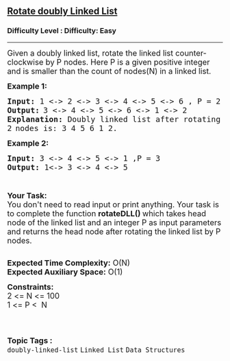 <h2><a href="https://www.geeksforgeeks.org/problems/rotate-doubly-linked-list-by-p-nodes/1?page=1&category=Linked%20List&difficulty=Easy&status=unsolved,attempted&sortBy=submissions">Rotate doubly Linked List</a></h2><h3>Difficulty Level : Difficulty: Easy</h3><hr><div class="problems_problem_content__Xm_eO"><p><span style="font-size:18px">Given a doubly linked list, rotate the linked list counter-clockwise by P nodes. Here P is a given positive integer and is smaller than the count of nodes(N) in a linked list.</span></p>

<p><strong><span style="font-size:18px">Example 1:</span></strong><span style="font-size:18px"><strong> </strong></span></p>

<pre><span style="font-size:18px"><strong>Input:</strong> 1 &lt;-&gt; 2 &lt;-&gt; 3 &lt;-&gt; 4 &lt;-&gt; 5 &lt;-&gt; 6 , P = 2</span>
<strong><span style="font-size:18px">Output:</span> </strong><span style="font-size:18px">3 &lt;-&gt; 4 &lt;-&gt; 5 &lt;-&gt; 6 &lt;-&gt; 1 &lt;-&gt; 2</span>
<span style="font-size:18px"><strong>Explanation: </strong>Doubly linked list after rotating</span>
<span style="font-size:18px">2</span> <span style="font-size:18px">nodes is: 3 4 5 6 1 2.</span></pre>

<p><strong><span style="font-size:18px">Example 2: </span></strong></p>

<pre><strong><span style="font-size:18px">Input: </span></strong><span style="font-size:18px">3 &lt;-&gt; 4 &lt;-&gt; 5 &lt;-&gt; 1 ,P = 3</span>
<span style="font-size:18px"><strong>Output:</strong> 1&lt;-&gt; 3 &lt;-&gt; 4 &lt;-&gt; 5</span></pre>

<p>&nbsp;</p>

<p><span style="font-size:18px"><strong>Your Task:</strong><br>
You don't need to read input or print anything. Your task is to complete the function&nbsp;<strong>rotateDLL()&nbsp;</strong>which takes head node of the linked list and an integer P as input parameters and returns the head&nbsp;node after rotating the linked list by P nodes.</span></p>

<p><br>
<span style="font-size:18px"><strong>Expected Time Complexity:</strong>&nbsp;O(N)<br>
<strong>Expected Auxiliary Space:</strong>&nbsp;O(1)</span></p>

<p><span style="font-size:18px"><strong>Constraints:</strong><br>
2 &lt;= N &lt;= 100<br>
1 &lt;= P &lt;&nbsp;&nbsp;N</span><br>
&nbsp;</p>
</div><br><p><span style=font-size:18px><strong>Topic Tags : </strong><br><code>doubly-linked-list</code>&nbsp;<code>Linked List</code>&nbsp;<code>Data Structures</code>&nbsp;